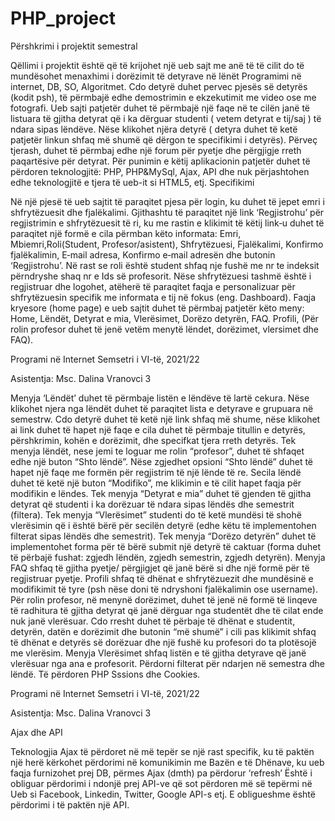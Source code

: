 # PHP_project
Përshkrimi i projektit semestral

Qëllimi i projektit është që të krijohet një ueb sajt me anë të të cilit do të mundësohet
menaxhimi i dorëzimit të detyrave në lënët Programimi në internet, DB, SO, Algoritmet.
Cdo detyrë duhet pervec pjesës së detyrës (kodit psh), të përmbajë edhe demostrimin e
ekzekutimit me video ose me fotografi.
Ueb sajti patjetër duhet të përmbajë një faqe në te cilën janë të listuara të gjitha detyrat që i ka
dërguar studenti ( vetem detyrat e tij/saj ) të ndara sipas lëndëve. Nëse klikohet njëra detyrë (
detyra duhet të ketë patjetër linkun shfaq më shumë që dërgon te specifikimi i detyrës). Përveç
tjerash, duhet të përmbaj edhe një forum për pyetje dhe përgjigje rreth paqartësive për
detyrat.
Për punimin e këtij aplikacionin patjetër duhet të përdoren teknologjitë: PHP, PHP&amp;MySql, Ajax,
API dhe nuk përjashtohen edhe teknologjitë e tjera të ueb-it si HTML5, etj.
Specifikimi

Në një pjesë të ueb sajtit të paraqitet pjesa për login, ku duhet të jepet emri i shfrytëzuesit dhe
fjalëkalimi. Gjithashtu të paraqitet një link ‘Regjistrohu’ për regjistrimin e shfrytëzuesit të ri, ku
me rastin e klikimit të këtij link‐u duhet të paraqitet një formë e cila përmban këto informata:
Emri, Mbiemri,Roli(Student, Profesor/asistent), Shfrytëzuesi, Fjalëkalimi, Konfirmo fjalëkalimin,
E‐mail adresa, Konfirmo e‐mail adresën dhe butonin ‘Regjistrohu’. Në rast se roli është student
shfaq nje fushë me nr te indeksit përndryshe shaq nr e Ids së profesorit.
Nëse shfrytëzuesi tashmë është i regjistruar dhe logohet, atëherë të paraqitet faqja e
personalizuar për shfrytëzuesin specifik me informata e tij në fokus (eng. Dashboard).
Faqja kryesore (home page) e ueb sajtit duhet të përmbaj patjetër këto meny: Home,
Lëndët, Detyrat e mia, Vlerësimet, Dorëzo detyrën, FAQ. Profili, (Për rolin profesor duhet
të jenë vetëm menytë lëndet, dorëzimet, vlersimet dhe FAQ).

Programi në Internet Semsetri i VI-të, 2021/22

Asistentja: Msc. Dalina Vranovci 3

Menyja ‘Lëndët’ duhet të përmbaje listën e lëndëve të lartë cekura.
Nëse klikohet njera nga lëndët duhet të paraqitet lista e detyrave e grupuara në semestrw.
Cdo detyrë duhet të ketë një link shfaq më shume, nëse klikohet ai link duhet të hapet një faqe e
cila duhet të përmbaje titullin e detyrës, përshkrimin, kohën e dorëzimit, dhe specifkat tjera
rreth detyrës.
Tek menyja lëndët, nese jemi te loguar me rolin “profesor”, duhet të shfaqet edhe një buton
“Shto lëndë”.
Nëse zgjedhet opsioni “Shto lëndë” duhet të hapet një faqe me formën për regjistrim të një
lënde të re.
Secila lëndë duhet të ketë një buton “Modifiko”, me klikimin e të cilit hapet faqja për modifikin
e lëndes.
Tek menyja “Detyrat e mia” duhet të gjenden të gjitha detyrat që studenti i ka dorëzuar të ndara
sipas lëndës dhe semestrit (filtera).
Tek menyja “Vlerësimet” studenti do të ketë mundësi të shohë vlerësimin që i është bërë për
secilën detyrë (edhe këtu të implementohen filterat sipas lëndës dhe semestrit).
Tek menyja “Dorëzo detyrën” duhet të implementohet forma për të bërë submit një detyrë të
caktuar (forma duhet të përbajë fushat: zgjedh lëndën, zgjedh semestrin, zgjedh detyrën).
Menyja FAQ shfaq të gjitha pyetje/ përgjigjet që janë bërë si dhe një formë për të regjistruar
pyetje.
Profili shfaq të dhënat e shfrytëzuezit dhe mundësinë e modifikimit të tyre (psh nëse doni të
ndryshoni fjalëkalimin ose username).
Për rolin profesor, në menynë dorëzimet, duhet të jenë në formë të linqeve të radhitura të gjitha
detyrat që janë dërguar nga studentët dhe të cilat ende nuk janë vlerësuar.
Cdo rresht duhet të përbaje të dhënat e studentit, detyrën, datën e dorëzimit dhe butonin “më
shumë” i cili pas klikimit shfaq të dhënat e detyrës së dorëzuar dhe një fushë ku profesori do ta
plotësojë me vlerësim.
Menyja Vlerësimet shfaq listën e të gjitha detyrave që janë vlerësuar nga ana e profesorit.
Përdorni filterat për ndarjen në semestra dhe lëndë.
Të përdoren PHP Sssions dhe Cookies.

Programi në Internet Semsetri i VI-të, 2021/22

Asistentja: Msc. Dalina Vranovci 3

Ajax dhe API

Teknologjia Ajax të përdoret në më tepër se një rast specifik, ku të paktën një herë kërkohet
përdorimi në komunikimin me Bazën e të Dhënave, ku ueb faqja furnizohet prej DB, përmes
Ajax (dmth) pa përdorur ‘refresh’
Është i obliguar përdorimi i ndonjë prej API-ve që sot përdoren më së tepërmi në Ueb si
Facebook, Linkedin, Twitter, Google API-s etj. E obligueshme është përdorimi i të paktën një
API.
